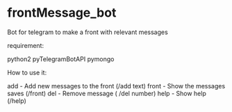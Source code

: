 # frontMessage_bot
Bot for telegram to make a front with relevant messages 

requirement:

python2
pyTelegramBotAPI
pymongo

How to use it:

add - Add new messages to the front (/add text)
front - Show the messages saves (/front)
del - Remove message ( /del number)
help - Show help (/help)
